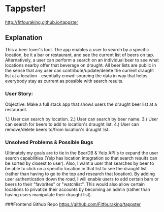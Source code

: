 
# Tappster!
http://fitfouraking.github.io/tappster

## Explanation
This a beer lover's tool. The app enables a user to search by a specific location, be it a bar or restaurant, and see the current list of beers on tap. Alternatively, a user can perform a search on an individual beer to see what locations nearby offer that beverage on draught. All beer lists are public in the sense that any user can contribute/update/delete the current draught list at a location - esentially crowd-sourcing the data in way that helps everybody stay as current as possible with search results.

### User Story:
Objective: Make a full stack app that shows users the draught beer list at a restaurant.

1.) User can search by location.
2.) User can search by beer name.
3.) User can search for beers to add to location's draught list.
4.) User can remove/delete beers to/from location's draught list.


### Unsolved Problems & Possible Bugs
Ultimately my goals are to tie in the BeerDB & Yelp API's to expand the user search capabilities (Yelp has location integration so that search results can be sorted by closest to user). Also, I want a user that searches by beer to be able to click on a specific location in that list to see the draught list (rather than having to go to the top and research that location). By adding user authentication down the road, I will enable users to add certain bars or beers to their "favorites" or "watchlist". This would also allow certain locations to privatize their accounts by becoming an admin (rather than having users manipulate their draught list).

###Frontend Github Repo
https://github.com/Fitfouraking/tappster
